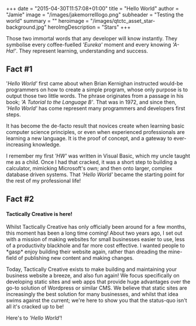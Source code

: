 +++
date = "2015-04-30T11:57:08+01:00"
title = "Hello World"
author = "Jamie"
image = "/images/jakemorrelllogo.png"
subheader = "Testing the world"
summary = ""
heroimage = "/images/qtctc_asset_star-background.jpg"
heroImgDescription = "Stars"
+++

Those two immortal words that any developer will know instantly. They symbolise every coffee-fuelled *'Eureka'* moment and every knowing *'A-Ha!'*. They represent learning, understanding and success.

## Fact #1
'*Hello World'* first came about when Brian Kernighan instructed would-be programmers on how to create a simple program, whose only purpose is to output those two little words. The phrase originates from a passage in his book; *'A Tutorial to the Language B'*. That was in 1972, and since then, *'Hello World'* has come represent many programmers and developers first steps.

It has become the de-facto result that novices create when learning basic computer science principles, or even when experienced professionals are learning a new language. It is the proof of concept, and a gateway to ever-increasing knowledge. 

I remember my first *'HW'* was written in Visual Basic, which my uncle taught me as a child. Once I had that cracked, it was a short step to building a calculator, mimicking Microsoft's own; and then onto larger, complex database driven systems. That *'Hello World'* became the starting point for the rest of my professional life!

## Fact #2
#### Tactically Creative is here!
Whilst Tactically Creative has only officially been around for a few months, this moment has been a long time coming! About two years ago, I set out with a mission of making websites for small businesses easier to use, less of a productivity blackhole and far more cost effective. I wanted people to \*gasp\* enjoy building their website again, rather than dreading the mine-field of publishing new content and making changes.

Today, Tactically Creative exists to make building and maintaining your business website a breeze, and also fun again! We focus specifically on developing static sites and web apps that provide huge advantages over the go-to solution of Wordpress or similar CMS. We believe that static sites are increasingly the best solution for many businesses, and whilst that idea swims against the current; we're here to show you that the status-quo isn't all it's cracked up to be!

Here's to *'Hello World'*!